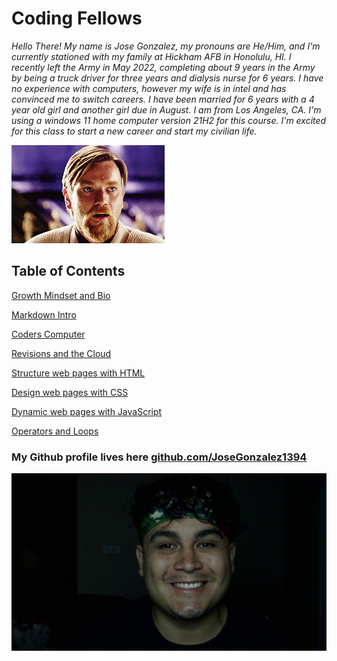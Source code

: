 # Coding Fellows

*Hello There! My name is Jose Gonzalez, my pronouns are He/Him, and I'm currently stationed with my family at Hickham AFB in Honolulu, HI. I recently left the Army in May 2022, completing about 9 years in the Army by being a truck driver for three years and dialysis nurse for 6 years. I have no experience with computers, however my wife is in intel and has convinced me to switch careers. I have been married for 6 years with a 4 year old girl and another girl due in August. I am from Los Angeles, CA. I'm using a windows 11 home computer version 21H2 for this course. I'm excited for this class to start a new career and start my civilian life.*

![Obi wan](/hellotheregif.gif)

## Table of Contents

[Growth Mindset and Bio](class-1.md)

[Markdown Intro](topic-read-1.md)

[Coders Computer](topic-read-2.md)

[Revisions and the Cloud](topic-read-3.md)

[Structure web pages with HTML](topic-read-4.md)

[Design web pages with CSS](topic-read-5.md)

[Dynamic web pages with JavaScript](topic-read-6.md)

[](topic-read-7.md)
[Operators and Loops](topic-read-8.md)

### My Github profile lives here [github.com/JoseGonzalez1394](https://github.com/JoseGonzalez1394)

![Profile Pic](/WIN_20220627_05_31_26_Pro.jpg)
